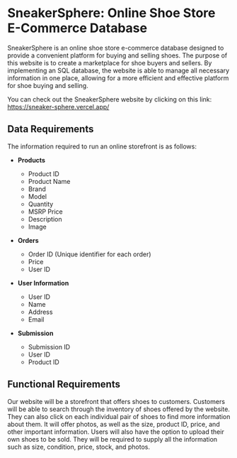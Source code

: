 # SneakerSphere: Online Shoe Store E-Commerce Database

SneakerSphere is an online shoe store e-commerce database designed to provide a convenient platform for buying and selling shoes. The purpose of this website is to create a marketplace for shoe buyers and sellers. By implementing an SQL database, the website is able to manage all necessary information in one place, allowing for a more efficient and effective platform for shoe buying and selling.   
   
You can check out the SneakerSphere website by clicking on this link: https://sneaker-sphere.vercel.app/ 
   
## Data Requirements
The information required to run an online storefront is as follows:

- **Products**
  - Product ID
  - Product Name
  - Brand
  - Model
  - Quantity
  - MSRP Price
  - Description
  - Image

- **Orders**
  - Order ID (Unique identifier for each order)
  - Price
  - User ID

- **User Information**
  - User ID
  - Name
  - Address
  - Email

- **Submission**
  - Submission ID
  - User ID
  - Product ID
  
## Functional Requirements
Our website will be a storefront that offers shoes to customers. Customers will be able to search through the inventory of shoes offered by the website. They can also click on each individual pair of shoes to find more information about them. It will offer photos, as well as the size, product ID, price, and other important information. Users will also have the option to upload their own shoes to be sold. They will be required to supply all the information such as size, condition, price, stock, and photos. 
